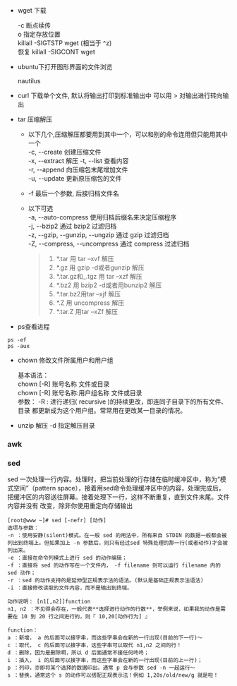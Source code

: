 - wget 下载<br>

  -c 断点续传<br>
  o 指定存放位置<br>
  killall -SIGTSTP wget (相当于 ^z)<br>
  恢复 killall -SIGCONT wget

- ubuntu下打开图形界面的文件浏览

  nautilus

- curl 下载单个文件, 默认将输出打印到标准输出中 可以用 > 对输出进行转向输出

- tar 压缩解压

  - 以下几个,压缩解压都要用到其中一个，可以和别的命令连用但只能用其中一个<br>
    -c, --create 创建压缩文件<br>
    -x, --extract 解压 -t, --list 查看内容<br>
    -r, --append 向压缩包末尾增加文件<br>
    -u, --update 更新原压缩包的文件

  - -f 最后一个参数, 后接归档文件名

  - 以下可选<br>
    -a, --auto-compress 使用归档后缀名来决定压缩程序<br>
    -j, --bzip2 通过 bzip2 过滤归档<br>
    -z, --gzip, --gunzip, --ungzip 通过 gzip 过滤归档<br>
    -Z, --compress, --uncompress 通过 compress 过滤归档

    > 1. *.tar 用 tar –xvf 解压
    > 2. *.gz 用 gzip -d或者gunzip 解压
    > 3. *.tar.gz和_.tgz 用 tar –xzf 解压
    > 4. *.bz2 用 bzip2 -d或者用bunzip2 解压
    > 5. *.tar.bz2用tar –xjf 解压
    > 6. *.Z 用 uncompress 解压
    > 7. *.tar.Z 用tar –xZf 解压

- ps查看进程

```
ps -ef  
ps -aux
```

- chown 修改文件所属用户和用户组

  基本语法：<br>
  chown [-R] 账号名称 文件或目录<br>
  chown [-R] 账号名称:用户组名称 文件或目录<br>
  参数： -R : 进行递归( recursive )的持续更改，即连同子目录下的所有文件、目录 都更新成为这个用户组。常常用在更改某一目录的情况。

- unzip 解压 -d 指定解压目录


### awk


### sed
sed 一次处理一行内容。处理时，把当前处理的行存储在临时缓冲区中，称为“模式空间”（pattern space），接着用sed命令处理缓冲区中的内容，处理完成后，把缓冲区的内容送往屏幕。接着处理下一行，这样不断重复，直到文件末尾。文件内容并没有 改变，除非你使用重定向存储输出

    [root@www ~]# sed [-nefr] [动作]
    选项与参数：
    -n ：使用安静(silent)模式。在一般 sed 的用法中，所有来自 STDIN 的数据一般都会被列出到终端上。但如果加上 -n 参数后，则只有经过sed 特殊处理的那一行(或者动作)才会被列出来。
    -e ：直接在命令列模式上进行 sed 的动作编辑；
    -f ：直接将 sed 的动作写在一个文件内， -f filename 则可以运行 filename 内的 sed 动作；
    -r ：sed 的动作支持的是延伸型正规表示法的语法。(默认是基础正规表示法语法)
    -i ：直接修改读取的文件内容，而不是输出到终端。

    动作说明： [n1[,n2]]function
    n1, n2 ：不见得会存在，一般代表**选择进行动作的行数**，举例来说，如果我的动作是需要在 10 到 20 行之间进行的，则『 10,20[动作行为] 』

    function：
    a ：新增， a 的后面可以接字串，而这些字串会在新的一行出现(目前的下一行)～
    c ：取代， c 的后面可以接字串，这些字串可以取代 n1,n2 之间的行！
    d ：删除，因为是删除啊，所以 d 后面通常不接任何咚咚；
    i ：插入， i 的后面可以接字串，而这些字串会在新的一行出现(目前的上一行)；
    p ：列印，亦即将某个选择的数据印出。通常 p 会与参数 sed -n 一起运行～
    s ：替换，通常这个 s 的动作可以搭配正规表示法！例如 1,20s/old/new/g 就是啦！
